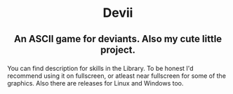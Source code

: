 # <p style="text-align: center;"> Devii </p>

## <p style="text-align: center;"> An ASCII game for deviants. Also my cute little project. </p>

You can find description for skills in the Library. To be honest I'd recommend using it on fullscreen, or atleast near fullscreen for some of the graphics. Also there are releases for Linux and Windows too. 
